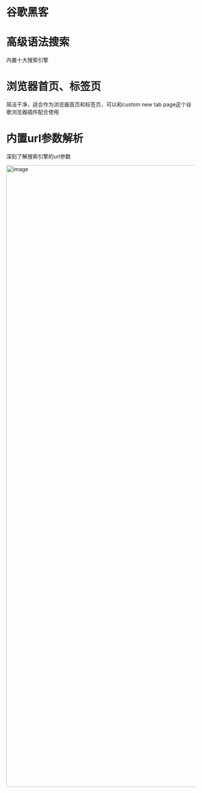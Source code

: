# 谷歌黑客

# 高级语法搜索

内置十大搜索引擎

# 浏览器首页、标签页
简洁干净，适合作为浏览器首页和标签页，可以和custom new tab page这个谷歌浏览器插件配合使用

# 内置url参数解析
深刻了解搜索引擎的url参数

<img width="1651" alt="image" src="https://github.com/tobexxxx/yourhome/assets/149472258/db50372d-fc69-4dfc-adab-2ef83cd70c49">
